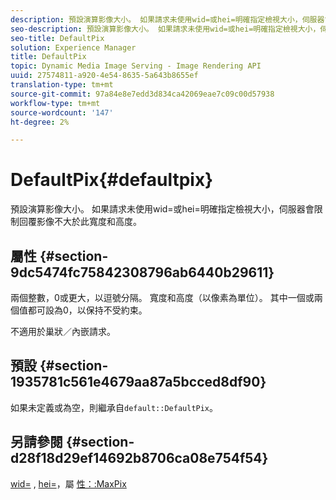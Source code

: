 ```yaml
---
description: 預設演算影像大小。 如果請求未使用wid=或hei=明確指定檢視大小，伺服器會限制回覆影像不大於此寬度和高度。
seo-description: 預設演算影像大小。 如果請求未使用wid=或hei=明確指定檢視大小，伺服器會限制回覆影像不大於此寬度和高度。
seo-title: DefaultPix
solution: Experience Manager
title: DefaultPix
topic: Dynamic Media Image Serving - Image Rendering API
uuid: 27574811-a920-4e54-8635-5a643b8655ef
translation-type: tm+mt
source-git-commit: 97a84e8e7edd3d834ca42069eae7c09c00d57938
workflow-type: tm+mt
source-wordcount: '147'
ht-degree: 2%

---
```



# DefaultPix{#defaultpix}

預設演算影像大小。 如果請求未使用wid=或hei=明確指定檢視大小，伺服器會限制回覆影像不大於此寬度和高度。

## 屬性 {#section-9dc5474fc75842308796ab6440b29611}

兩個整數，0或更大，以逗號分隔。 寬度和高度（以像素為單位）。 其中一個或兩個值都可設為0，以保持不受約束。

不適用於巢狀／內嵌請求。

## 預設 {#section-1935781c561e4679aa87a5bcced8df90}

如果未定義或為空，則繼承自`default::DefaultPix`。

## 另請參閱 {#section-d28f18d29ef14692b8706ca08e754f54}

[wid=](../../../../../ir-api/http-protocol/image-rendering-api-ref/c-ir-http-protocol-ref/c-ir-http-protocol-command-reference/r-ir-wid.md#reference-b7e691b0624941168c94b2749ae233ec) , [hei=](../../../../../ir-api/http-protocol/image-rendering-api-ref/c-ir-http-protocol-ref/c-ir-http-protocol-command-reference/r-ir-hei.md#reference-1c08f60365a94417a39867c09cac5478)，屬 [性：:MaxPix](../../../../../ir-api/material-cat/image-rendering-api-ref/c-ir-material-catalog/c-ir-attributes-reference/r-ir-maxpix.md#reference-569f186bbc2840a6bd3cffa8ff3e7657)
